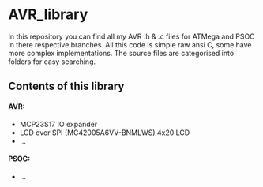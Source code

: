 # AVR_library

In this repository you can find all my AVR .h & .c files for ATMega and PSOC in there respective branches.
All this code is simple raw ansi C, some have more complex implementations.
The source files are categorised into folders for easy searching.

## Contents of this library
#### AVR:
- MCP23S17 IO expander
- LCD over SPI (MC42005A6VV-BNMLWS) 4x20 LCD
- ...

#### PSOC:
- ...
